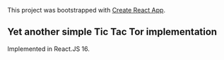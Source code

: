 This project was bootstrapped with [Create React App](https://github.com/facebook/create-react-app).

## Yet another simple Tic Tac Tor implementation

Implemented in React.JS 16.
